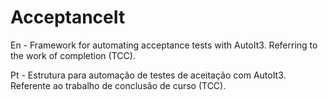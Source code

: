 AcceptanceIt
============

En -
Framework for automating acceptance tests with AutoIt3. Referring to the work of completion (TCC).

Pt -
Estrutura para automação de testes de aceitação com AutoIt3. Referente ao trabalho de conclusão de curso (TCC).

